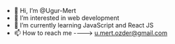 - 👋 Hi, I’m @Ugur-Mert
- 👀 I’m interested in web development
- 🌱 I’m currently learning JavaScript and React JS
- 📫 How to reach me  ----> u.mert.ozder@gmail.com

<!---
Ugur-Mert/Ugur-Mert is a ✨ special ✨ repository because its `README.md` (this file) appears on your GitHub profile.
You can click the Preview link to take a look at your changes.
--->
